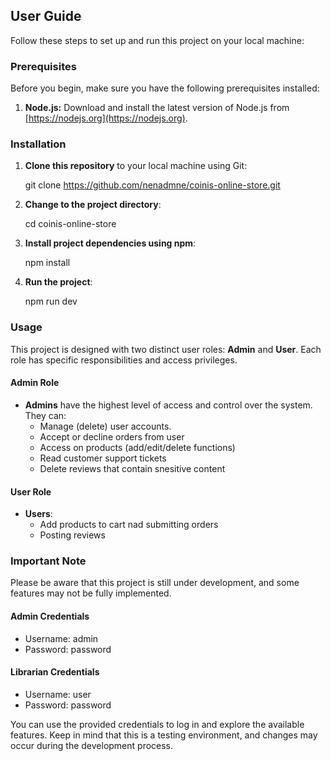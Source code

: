 ## User Guide

Follow these steps to set up and run this project on your local machine:

### Prerequisites

Before you begin, make sure you have the following prerequisites installed:

1. **Node.js:** Download and install the latest version of Node.js from [https://nodejs.org](https://nodejs.org).

### Installation

1. **Clone this repository** to your local machine using Git:

   git clone https://github.com/nenadmne/coinis-online-store.git

2. **Change to the project directory**:

   cd coinis-online-store

3. **Install project dependencies using npm**:

   npm install

4. **Run the project**:

   npm run dev

### Usage

This project is designed with two distinct user roles: **Admin** and **User**. Each role has specific responsibilities and access privileges.

#### Admin Role

- **Admins** have the highest level of access and control over the system. They can:
  - Manage (delete) user accounts.
  - Accept or decline orders from user
  - Access on products (add/edit/delete functions)
  - Read customer support tickets
  - Delete reviews that contain snesitive content

#### User Role

- **Users**:
  - Add products to cart nad submitting orders
  - Posting reviews

### Important Note

Please be aware that this project is still under development, and some features may not be fully implemented.

#### Admin Credentials

- Username: admin
- Password: password

#### Librarian Credentials

- Username: user
- Password: password

You can use the provided credentials to log in and explore the available features. Keep in mind that this is a testing environment, and changes may occur during the development process.